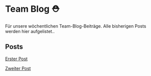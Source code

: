 # Team Blog ⛑️

Für unsere wöchentlichen Team-Blog-Beiträge.
Alle bisherigen Posts werden hier aufgelistet..

## Posts
[Erster Post](posts/00_initial_post)

[Zweiter Post](posts/01_Team)

<script src="https://utteranc.es/client.js"
        repo="DH-Karlsruhe/IncidArch-Blog"
        issue-term="pathname"
        label="🪀📣"
        theme="preferred-color-scheme"
        crossorigin="anonymous"
        async>
</script>
